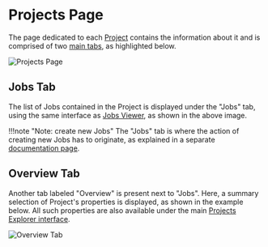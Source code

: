 # Projects Page

The page dedicated to each [Project](../projects.md) contains the information about it and is comprised of two [main tabs](../../ui/specific/tabs-navigator.md), as highlighted below.

![Projects Page](../../images/jobs/projects-page.png "Projects Page")

## Jobs Tab

The list of Jobs contained in the Project is displayed under the "Jobs" tab, using the same interface as [Jobs Viewer](viewer.md), as shown in the above image. 

!!!note "Note: create new Jobs"
    The "Jobs" tab is where the action of creating new Jobs has to originate, as explained in a separate [documentation page](../actions/create.md).

## Overview Tab

Another tab labeled "Overview" is present next to "Jobs". Here, a summary selection of Project's properties is displayed, as shown in the example below. All such properties are also available under the main [Projects Explorer interface](projects-explorer.md). 

![Overview Tab](../../images/jobs/overview-tab-projects.png "Overview Tab")
